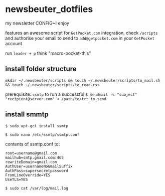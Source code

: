 # newsbeuter_dotfiles
my newsletter CONFIG~! enjoy

features an awesome script for `GetPocket.com` integration, check `/scripts` and authorise your email to send to `add@getpocket.com` in your `GetPocket` account

run `leader + p` think "macro-pocket-this"

## install folder structure
```
mkdir ~/.newsbeuter/scripts && touch ~/.newsbeuter/scripts/to_mail.sh && touch ~/.newsbeuter/scripts/to_read.rss
```

prerequisite: `ssmtp` to run a successful `$ sendmail -s "subject" "recipient@server.com" < /path/to/txt_to_send`

## install smmtp
`$ sudo apt-get install ssmtp`

`$ sudo nano /etc/ssmtp/ssmtp.conf`

contents of ssmtp.conf to:
```
root=username@gmail.com
mailhub=smtp.gmail.com:465
rewriteDomain=gmail.com
AuthUser=usernameNoGmailSuffix
AuthPass=supersecretpassword
FromLineOverride=YES
UseTLS=YES
```

`$ sudo cat /var/log/mail.log`
